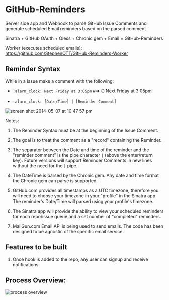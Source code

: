 GitHub-Reminders
================

Server side app and Webhook to parse GitHub Issue Comments and generate scheduled Email reminders based on the parsed comment


Sinatra + GitHub OAuth + Qless + Chronic gem + Email = GitHub-Reminders

Worker (executes scheduled emails): https://github.com/StephenOTT/GitHub-Reminders-Worker

## Reminder Syntax

While in a Issue make a comment with the following:

- `:alarm_clock: Next Friday at 3:05pm` #=> :alarm_clock: Next Friday at 3:05pm

- `:alarm_clock: [Date/Time] | [Reminder Comment]`

![screen shot 2014-05-07 at 10 47 57 pm](https://cloud.githubusercontent.com/assets/1994838/2911418/59a5874e-d65b-11e3-891c-48517de66e82.png)


Notes:

1. The Reminder Syntax must be at the beginning of the Issue Comment.

2. The goal is to treat the comment as a "record" containing the Reminder.

3. The separator between the Date and time of the reminder and the "reminder comment" is the pipe character `|` (above the enter/return key).  Future versions will support Reminder Comments in new lines without the need for the `|` pipe.

4. The DateTime is parsed by the Chronic gem.  Any date and time format the Chronic gem can parse is supported.

5. GitHub.com provides all timestamps as a UTC timezone, therefore you will need to choose your timezone in your "profile" in the Sinatra app.  The reminder's Date/Time will parsed using your profile's timezone. 

6. The Sinatra app will provide the ability to view your scheduled reminders for each repo/issue queue and a set number of "completed" reminders.

7. MailGun.com Email API is being used to send emails.  The code has been designed to be agnostic of the specific email service.


## Features to be built

1. Once hook is added to the repo, any user can signup and receive notifications


## Process Overview:

![process overview](https://cloud.githubusercontent.com/assets/1994838/3020826/d0988818-dfa4-11e3-948d-731ab83cd81d.png)
